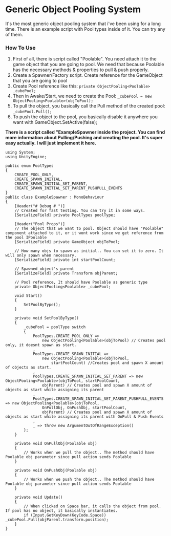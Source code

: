 # Generic Object Pooling System

It's the most generic object pooling system that i've been using for a long time. There is an example script with Pool types inside of it. You can try any of them.

### How To Use

1. First of all, there is script called "Poolable". You need attach it to the game object that you are going to pool. We need that because Poolable has the necessary methods & properties to pull & push properly.
2. Create a Spawner/Factory script. Create reference for the GameObject that you are going to pool
3. Create Pool reference like this: 
`private ObjectPooling<Poolable> _cubePool;`
4. Then in Awake/Start, we need to create the Pool:
`_cubePool = new ObjectPooling<Poolable>(objToPool);`
5. To pull the object, you basically call the Pull method of the created pool:
`_cubePool.Pull();`
6. To push the object to the pool, you basically disable it anywhere you want with GameObject.SetActive(false);


**There is a script called "ExampleSpawner inside the project. You can find more information about Pulling/Pushing and creating the pool. It's super easy actually. I will just implement it here.**


    using System;
    using UnityEngine;

    public enum PoolTypes
    {
        CREATE_POOL_ONLY,
        CREATE_SPAWN_INITIAL,
        CREATE_SPAWN_INITIAL_SET_PARENT,
        CREATE_SPAWN_INITIAL_SET_PARENT_PUSHPULL_EVENTS
    }
    public class ExampleSpawner : MonoBehaviour
    {
        [Header("# Debug # ")]
        // Created for fast testing. You can try it in some ways.
        [SerializeField] private PoolTypes poolType; 

        [Header("Pool Props")]
        // The object that we want to pool. Object should have "Poolable" component attached to it, or it wont work since we get reference from the pool IPoolable
        [SerializeField] private GameObject objToPool; 

        // How many objs to spawn as initial.. You can set it to zero. It will only spawn when necessary.
        [SerializeField] private int startPoolCount; 

        // Spawned object's parent
        [SerializeField] private Transform objParent; 

        // Pool reference, It should have Poolable as generic type
        private ObjectPooling<Poolable> _cubePool; 

        void Start()
        {
            SetPoolByType();
        }

        private void SetPoolByType()
        {
            _cubePool = poolType switch
            {
                PoolTypes.CREATE_POOL_ONLY =>
                    new ObjectPooling<Poolable>(objToPool) // Creates pool only, it doesnt spawn as start.
                ,
                PoolTypes.CREATE_SPAWN_INITIAL =>
                    new ObjectPooling<Poolable>(objToPool,
                        startPoolCount) //Creates pool and spawn X amount of objects as start.
                ,
                PoolTypes.CREATE_SPAWN_INITIAL_SET_PARENT => new ObjectPooling<Poolable>(objToPool, startPoolCount,
                    objParent) // Creates pool and spawn X amount of objects as start while assigning its parent
                ,
                PoolTypes.CREATE_SPAWN_INITIAL_SET_PARENT_PUSHPULL_EVENTS => new ObjectPooling<Poolable>(objToPool,
                    OnPullObj, OnPushObj, startPoolCount,
                    objParent) // Creates pool and spawn X amount of objects as start while assigning its parent with OnPull & Push Events
                ,
                _ => throw new ArgumentOutOfRangeException()
            };
        }

        private void OnPullObj(Poolable obj)
        {
            // Works when we pull the object.. The method should have Poolable obj parameter since pull action sends Poolable
        }

        private void OnPushObj(Poolable obj)
        {
            // Works when we push the object.. The method should have Poolable obj parameter since pull action sends Poolable
        }

        private void Update()
        {
            // When clicked on Space bar, it calls the object from pool. If pool has no object, it basically instantiates.
            if (Input.GetKeyDown(KeyCode.Space)) _cubePool.Pull(objParent.transform.position);
        }
    }



